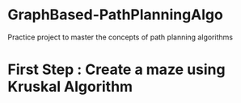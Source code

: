# GraphBased-PathPlanningAlgo
Practice project to master the concepts of path planning algorithms


# First Step : Create a maze using Kruskal Algorithm
